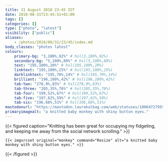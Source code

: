```yaml
---
title: 31 August 2018 23:45 IST
date: 2018-08-31T23:45:51+01:00
tags: []
categories: []
type: ["photo", "latest"]
visibility: ["public"]
aliases:
    - /photos/2018/08/31/23/45/index.md
body_classes: "photos latest"
colours:
    primary-bg: "3,100%,92%" # hsl(3,100%,92%)
    secondary-bg: "5,100%,89%" # hsl(5,100%,89%)
    text: "195,100%,20%" # hsl(195,100%,20%)
    linktext: "195,100%,25%" # hsl(195,100%,25%)
    darklinktext: "195,70%,14%" # hsl(195,70%,14%)
    brilliant: "196,100%,42%" # hsl(196,100%,42%)
    tab-two: "278,9%,83%" # hsl(278,9%,83%)
    tab-three: "205,35%,76%" # hsl(205,35%,76%)
    tab-four: "199,52%,67%" # hsl(199,52%,67%)
    tab-five: "197,62%,59%" # hsl(197,62%,59%)
    tab-six: "196,68%,51%" # hsl(196,68%,51%)
mastodonurl: "https://mastodon.laurakalbag.com/web/statuses/100647279590947634"
primaryimagealt: "a knitted baby monkey with shiny button eyes."
---
```


{{< figured caption="Knitting has been great for occupying my fidgeting, and keeping me away from the social network scrolling." >}}

    {{< imgsrcset original="monkey" command="Resize" alt="a knitted baby monkey with shiny button eyes." >}}

{{< /figured >}}
